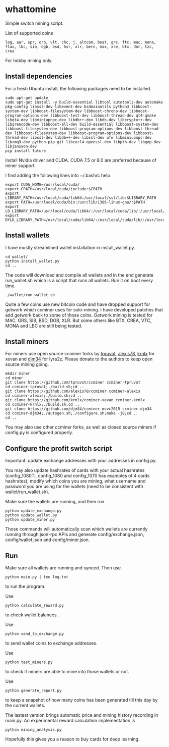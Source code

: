 # whattomine
Simple switch mining script.

List of supported coins

```
log, aur, spr, orb, vlt, chc, j, altcom, boat, grs, ftc, mac, mona, flax, lbc, sib, dgb, bsd, hsr, xlr, bern, max, xre, btx, dnr, tzc, crea
```

For hobby mining only.


## Install dependencies

For a fresh Ubuntu install, the following packages need to be installed.

```
sudo apt-get update
sudo apt-get install -y build-essential libtool autotools-dev automake pkg-config libssl-dev libevent-dev bsdmainutils python3 libboost-system-dev libboost-filesystem-dev libboost-chrono-dev libboost-program-options-dev libboost-test-dev libboost-thread-dev qt4-qmake libqt4-dev libminiupnpc-dev libdb++-dev libdb-dev libcrypto++-dev libqrencode-dev libboost-all-dev build-essential libboost-system-dev libboost-filesystem-dev libboost-program-options-dev libboost-thread-dev libboost-filesystem-dev libboost-program-options-dev libboost-thread-dev libssl-dev libdb++-dev libssl-dev ufw libminiupnpc-dev libzmq3-dev python-pip git libcurl4-openssl-dev libpth-dev libgmp-dev libjansson-dev
pip install future
```

Install Nvidia driver and CUDA. CUDA 7.5 or 8.0 are preferred because of miner support. 

I find adding the following lines into ~/.bashrc help

```
export CUDA_HOME=/usr/local/cuda/
export CPATH=/usr/local/cuda/include:$CPATH
export LIBRARY_PATH=/usr/local/cuda/lib64:/usr/local/ssl/lib:$LIBRARY_PATH
export PATH=/usr/local/cuda/bin:/usr/lib/i386-linux-gnu/:$PATH
export LD_LIBRARY_PATH=/usr/local/cuda/lib64/:/usr/local/cuda/lib/:/usr/local/ssl/lib:$LD_LIBRARY_PATH
export DYLD_LIBRARY_PATH=/usr/local/cuda/lib64/:/usr/local/cuda/lib/:/usr/local/ssl/lib:$DYLD_LIBRARY_PATH
```


## Install wallets

I have mostly streamlined wallet installation in install_wallet.py.

```
cd wallet/
python install_wallet.py
cd ..
```
The code will download and compile all wallets and in the end generate run_wallet.sh which is a script that runs all wallets. Run it on boot every time.

```
./wallet/run_wallet.sh
```

Quite a few coins use new bitcoin code and have dropped support for getwork which ccminer uses for solo-mining. I have developed patches that add getwork back to some of those coins. Getwork mining is tested for MAC, GRS, SIB, BSD, DGB, XLR. But some others like BTX, CREA, VTC, MONA and LBC are still being tested. 

## Install miners

For miners use open source ccminer forks by [tpruvot](https://github.com/tpruvot), [alexis78](https://github.com/alexis78), [krnlx](https://github.com/krnlx) for xevan and [djm34](https://github.com/djm34) for lyra2z. Please donate to the authors to keep open source mining going.

```
mkdir miner
cd miner
git clone https://github.com/tpruvot/ccminer ccminer-tpruvot
cd ccminer-tpruvot;./build.sh;cd ..
git clone https://github.com/alexis78/ccminer ccminer-alexis
cd ccminer-alexis;./build.sh;cd ..
git clone https://github.com/krnlx/ccminer-xevan ccminer-krnlx
cd ccminer-krnlx;./build.sh;cd ..
git clone https://github.com/djm34/ccminer-msvc2015 ccminer-djm34
cd ccminer-djm34;./autogen.sh;./configure.sh;make -j8;cd ..
cd ..
```

You may also use other ccminer forks, as well as closed source miners if config.py is configured properly.

## Configure the profit switch script

Important: update exchange addresses with your addresses in config.py. 

You may also update hashrates of cards with your actual hashrates (config_1080Ti, config_1080 and config_1070 has examples of 4 cards hashrates), modify which coins you are mining, what username and password you are using for the wallets (need to be consistent with wallet/run_wallet.sh).

Make sure the wallets are running, and then run
```
python update_exchange.py
python update_wallet.py
python update_miner.py
```
Those commands will automatically scan which wallets are currently running through json-rpc APIs and generate config/exchange.json, config/wallet.json and config/miner.json.

## Run

Make sure all wallets are running and synced. Then use 

```
python main.py | tee log.txt
```

to run the program.

Use 

```
python calculate_reward.py
```
to check wallet balances.

Use 

```
python send_to_exchange.py
```
to send wallet coins to exchange addresses.

Use

```
python test_miners.py
```

to check if miners are able to mine into those wallets or not.

Use

```
python generate_report.py
```

to keep a snapshot of how many coins has been generated till this day by the current wallets. 

The lastest version brings automatic price and mining history recording in main.py. An experimental reward calculation implementation is 

```
python mining_analysis.py
```


Hopefully this gives you a reason to buy cards for deep learning.
